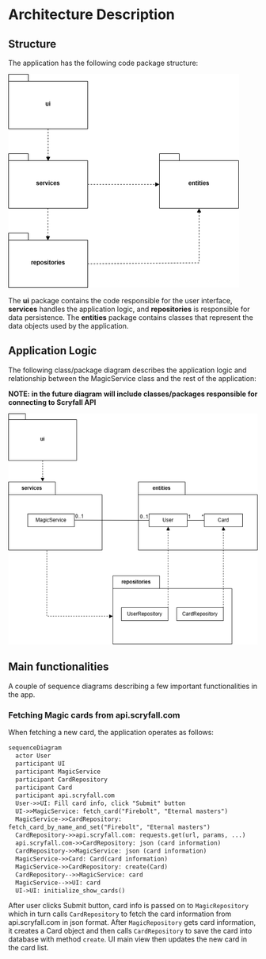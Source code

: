 # Architecture Description

## Structure

The application has the following code package structure:

![Package Structure](./pics/architecture_package.png)

The **ui** package contains the code responsible for the user interface, **services** handles the application logic, and **repositories** is responsible for data persistence. The **entities** package contains classes that represent the data objects used by the application.

## Application Logic

The following class/package diagram describes the application logic and relationship between the MagicService class and the rest of the application:

**NOTE: in the future diagram will include classes/packages responsible for connecting to Scryfall API**

![Package Structure and Classes](./pics/architecture_package_classes.png)

## Main functionalities

A couple of sequence diagrams describing a few important functionalities in the app.

### Fetching Magic cards from api.scryfall.com

When fetching a new card, the application operates as follows:

```mermaid
sequenceDiagram
  actor User
  participant UI
  participant MagicService
  participant CardRepository
  participant Card
  participant api.scryfall.com
  User->>UI: Fill card info, click "Submit" button
  UI->>MagicService: fetch_card("Firebolt", "Eternal masters")
  MagicService->>CardRepository: fetch_card_by_name_and_set("Firebolt", "Eternal masters")
  CardRepository->>api.scryfall.com: requests.get(url, params, ...)
  api.scryfall.com->>CardRepository: json (card information)
  CardRepository->>MagicService: json (card information)
  MagicService->>Card: Card(card information)
  MagicService->>CardRepository: create(Card)
  CardRepository-->>MagicService: card
  MagicService-->>UI: card
  UI->UI: initialize_show_cards()
```

After user clicks Submit button, card info is passed on to `MagicRepository` which in turn calls `CardRepository` to fetch the card information from api.scryfall.com in json format. After `MagicRepository` gets card information, it creates a Card object and then calls `CardRepository` to save the card into database with method `create`. UI main view then updates the new card in the card list.
